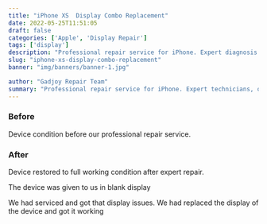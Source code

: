 ```yaml
---
title: "iPhone XS  Display Combo Replacement"
date: 2022-05-25T11:51:05
draft: false
categories: ['Apple', 'Display Repair']
tags: ['display']
description: "Professional repair service for iPhone. Expert diagnosis and quality repairs in Bangalore."
slug: "iphone-xs-display-combo-replacement"
banner: "img/banners/banner-1.jpg"

author: "Gadjoy Repair Team"
summary: "Professional repair service for iPhone. Expert technicians, quality parts, warranty included."
---
```


### Before

Device condition before our professional repair service.

### After

Device restored to full working condition after expert repair.

The device was given to us in blank display

We had serviced and got that display issues. We had replaced the display of the device and got it working